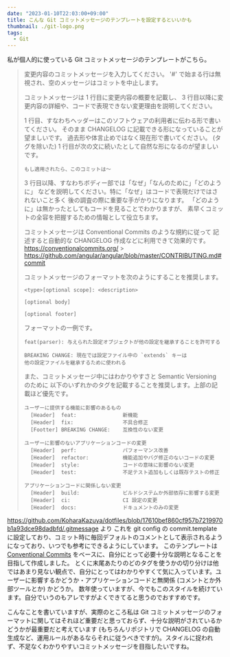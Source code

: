 ```yaml
---
date: "2023-01-10T22:03:00+09:00"
title: こんな Git コミットメッセージのテンプレートを設定するといいかも
thumbnail: ./git-logo.png
tags:
  - Git
---
```


私が個人的に使っている Git コミットメッセージのテンプレートがこちら。

> 変更内容のコミットメッセージを入力してください。
> '#' で始まる行は無視され、空のメッセージはコミットを中止します。
>
> コミットメッセージは 1 行目に変更内容の概要を記載し、
> 3 行目以降に変更内容の詳細や、コードで表現できない変更理由を説明してください。
>
> 1 行目、すなわちヘッダーはこのソフトウェアの利用者に伝わる形で書いてください。
> そのまま CHANGELOG に記載できる形になっていることが望ましいです。
> 過去形や体言止めではなく現在形で書いてください。
> (タグを除いた) 1 行目が次の文に続いたとして自然な形になるのが望ましいです。
>
>     もし適用されたら、このコミットは〜
>
> 3 行目以降、すなわちボディー部では「なぜ」「なんのために」「どのように」
> などを説明してください。特に「なぜ」はコードで表現だけではされないこと多く
> 後の調査の際に重要な手がかりになります。
> 「どのように」は無かったとしてもコードを見ることでわかりますが、
> 素早くコミットの全容を把握するための情報として役立ちます。
>
> コミットメッセージは Conventional Commits のような規約に従って
> 記述すると自動的な CHANGELOG 作成などに利用できて効果的です。
> https://conventionalcommits.org/ > https://github.com/angular/angular/blob/master/CONTRIBUTING.md#commit
>
> コミットメッセージのフォーマットを次のようにすることを推奨します。
>
>     <type>[optional scope]: <description>
>
>     [optional body]
>
>     [optional footer]
>
> フォーマットの一例です。
>
>     feat(parser): 与えられた設定オブジェクトが他の設定を継承することを許可する
>
>     BREAKING CHANGE: 現在では設定ファイル中の `extends` キーは
>     他の設定ファイルを継承するために使われる
>
> また、コミットメッセージ中にはわかりやすさと Semantic Versioning のために
> 以下のいずれかのタグを記載することを推奨します。上部の記載ほど優先です。
>
>     ユーザーに提供する機能に影響のあるもの
>       [Header]  feat:               新機能
>       [Header]  fix:                不具合修正
>       [Footter] BREAKING CHANGE:    互換性のない変更
>
>     ユーザーに影響のないアプリケーションコードの変更
>       [Header]  perf:               パフォーマンス改善
>       [Header]  refactor:           機能追加やバグ修正のないコードの変更
>       [Header]  style:              コードの意味に影響のない変更
>       [Header]  test:               不足テスト追加もしくは既存テストの修正
>
>     アプリケーションコードに関係しない変更
>       [Header]  build:              ビルドシステムか外部依存に影響する変更
>       [Header]  ci:                 CI 設定の変更
>       [Header]  docs:               ドキュメントのみの変更

<https://github.com/KoharaKazuya/dotfiles/blob/17610bef860cf957b7219970b1a93dce98dadbfd/.gitmessage> より
これを git config の commit.template に設定しており、コミット時に毎回デフォルトのコメントとして表示されるようになっており、いつでも参考にできるようにしています。
このテンプレートは [Conventional Commits](https://www.conventionalcommits.org/ja/v1.0.0/) をベースに、自分にとって必要十分な説明となることを目指して作成しました。
とくに末尾あたりのどのタグを使うかの切り分けは他ではあまり見ない観点で、自分にとってはわかりやすくて気に入っています。ユーザーに影響するかどうか・アプリケーションコードと無関係 (コメントとか外部ツールとか) かどうか。
数年使っていますが、今でもこのスタイルを続けています。自分でいうのもアレですがよくできてると思うのでおすすめです。

こんなことを書いていますが、実際のところ私は Git コミットメッセージのフォーマットに関してはそれほど重要だと思っておらず、十分な説明がされているかどうかが最重要だと考えています (もちろんリポジトリで CHANGELOG の自動生成など、運用ルールがあるならそれに従うべきですが)。スタイルに捉われず、不足なくわかりやすいコミットメッセージを目指したいですね。
